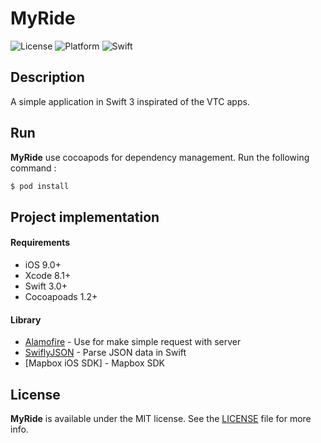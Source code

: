 # MyRide

![License](https://img.shields.io/badge/licence-MIT-353535.svg?style=flat)
![Platform](https://img.shields.io/badge/plateforme-ios-lightgrey.svg?style=flat)
![Swift](https://img.shields.io/badge/in-Swift%203-orange.svg?style=flat)

## Description

A simple application in Swift 3 inspirated of the VTC apps.

## Run

**MyRide** use cocoapods for dependency management.
Run the following command :

```ruby
$ pod install
```

## Project implementation

#### Requirements
- iOS 9.0+
- Xcode 8.1+
- Swift 3.0+
- Cocoapoads 1.2+

#### Library
- [Alamofire](https://github.com/Alamofire/Alamofire) - Use for make simple request with server
- [SwiflyJSON](https://github.com/SwiftyJSON/SwiftyJSON) - Parse JSON data in Swift
- [Mapbox iOS SDK] - Mapbox SDK


## License

**MyRide** is available under the MIT license. See the [LICENSE](https://github.com/sicardf/MyRide/blob/master/LICENSE) file for more info.
